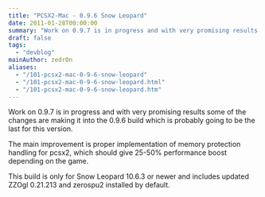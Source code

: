 ```yaml
---
title: "PCSX2-Mac - 0.9.6 Snow Leopard"
date: 2011-01-28T00:00:00
summary: "Work on 0.9.7 is in progress and with very promising results some of the changes are making it into the 0.9.6 build which is probably going to be the last for this version."
draft: false
tags:
  - "devblog"
mainAuthor: zedr0n
aliases:
  - "/101-pcsx2-mac-0-9-6-snow-leopard"
  - "/101-pcsx2-mac-0-9-6-snow-leopard.html"
  - "/101-pcsx2-mac-0-9-6-snow-leopard.htm"
---
```


Work on 0.9.7 is in progress and with very promising results some of the changes are making it into the 0.9.6 build which is probably going to be the last for this version.

The main improvement is proper implementation of memory protection
handling for pcsx2, which should give 25-50% performance boost depending
on the game.

This build is only for Snow Leopard 10.6.3 or newer and includes updated
ZZOgl 0.21.213 and zerospu2 installed by default.
